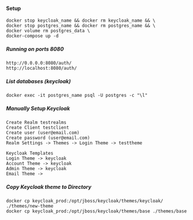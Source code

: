 #### Setup

```
docker stop keycloak_name && docker rm keycloak_name && \
docker stop postgres_name && docker rm postgres_name && \
docker volume rm postgres_data \
docker-compose up -d
```

##### Running on ports 8080

```
http://0.0.0.0:8080/auth/
http://localhost:8080/auth/
```

##### List databases (keycloak)

```
docker exec -it postgres_name psql -U postgres -c "\l"
```

##### Manually Setup Keycloak

```
Create Realm testrealms
Create Client testclient
Create user (user@email.com)
Create password (user@email.com)
Realm Settings -> Themes -> Login Theme -> testtheme

Keycloak Templates
Login Theme -> keycloak
Account Theme -> keycloak
Admin Theme -> keycloak
Email Theme ->
```

##### Copy Keycloak theme to Directory

```
docker cp keycloak_prod:/opt/jboss/keycloak/themes/keycloak/ ./themes/new-theme
docker cp keycloak_prod:/opt/jboss/keycloak/themes/base ./themes/base
```
